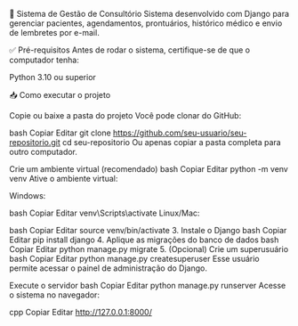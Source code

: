 🏥 Sistema de Gestão de Consultório Sistema desenvolvido com Django para gerenciar pacientes, agendamentos, prontuários, histórico médico e envio de lembretes por e-mail.

✅ Pré-requisitos Antes de rodar o sistema, certifique-se de que o computador tenha:

Python 3.10 ou superior


📥 Como executar o projeto

Copie ou baixe a pasta do projeto
Você pode clonar do GitHub:

bash Copiar Editar git clone https://github.com/seu-usuario/seu-repositorio.git cd seu-repositorio Ou apenas copiar a pasta completa para outro computador.

Crie um ambiente virtual (recomendado)
bash Copiar Editar python -m venv venv Ative o ambiente virtual:

Windows:

bash Copiar Editar venv\Scripts\activate Linux/Mac:

bash Copiar Editar source venv/bin/activate 3. Instale o Django bash Copiar Editar pip install django 4. Aplique as migrações do banco de dados bash Copiar Editar python manage.py migrate 5. (Opcional) Crie um superusuário bash Copiar Editar python manage.py createsuperuser Esse usuário permite acessar o painel de administração do Django.

Execute o servidor
bash Copiar Editar python manage.py runserver Acesse o sistema no navegador:

cpp Copiar Editar http://127.0.0.1:8000/

